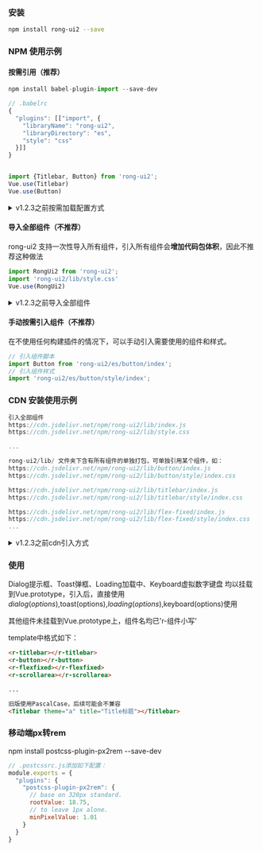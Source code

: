<div class="r-doc-card">

### 安装
```bash
npm install rong-ui2 --save
```
</div>



<div class="r-doc-card">

### NPM 使用示例

#### 按需引用（推荐）

```js
npm install babel-plugin-import --save-dev

// .babelrc
{
  "plugins": [["import", {
    "libraryName": "rong-ui2",
    "libraryDirectory": "es",
    "style": "css"
  }]]
}


import {Titlebar, Button} from 'rong-ui2';
Vue.use(Titlebar)
Vue.use(Button)

```

<details>
  <summary>v1.2.3之前按需加载配置方式</summary>
  <pre>
  // .babelrc
  {
    "plugins": [["import", {
      "libraryName": "rong-ui2",
      "libraryDirectory": "src/components"
    }]]
  }

  注意：项目需要安装less文件：
  npm install less less-loader --save-dev （低版本可以用less@^2.7.2 less-loader@^4.0.3）
  </pre>
</details>


#### 导入全部组件（不推荐）
rong-ui2 支持一次性导入所有组件，引入所有组件会**增加代码包体积**，因此不推荐这种做法

```js
import RongUi2 from 'rong-ui2';
import 'rong-ui2/lib/style.css'
Vue.use(RongUi2)
```
<details>
  <summary>v1.2.3之前导入全部组件</summary>
  <pre>
  import RongUi2 from 'rong-ui2';
  import 'rong-ui2/dist/styles/rong-ui.css'
  Vue.use(RongUi2)
  </pre>
</details>

#### 手动按需引入组件（不推荐）
在不使用任何构建插件的情况下，可以手动引入需要使用的组件和样式。

```js
// 引入组件脚本
import Button from 'rong-ui2/es/button/index';
// 引入组件样式
import 'rong-ui2/es/button/style/index';
```
</div>



<div class="r-doc-card">

### CDN 安装使用示例

```js
引入全部组件
https://cdn.jsdelivr.net/npm/rong-ui2/lib/index.js
https://cdn.jsdelivr.net/npm/rong-ui2/lib/style.css

...

rong-ui2/lib/ 文件夹下含有所有组件的单独打包，可单独引用某个组件，如：
https://cdn.jsdelivr.net/npm/rong-ui2/lib/button/index.js
https://cdn.jsdelivr.net/npm/rong-ui2/lib/button/style/index.css

https://cdn.jsdelivr.net/npm/rong-ui2/lib/titlebar/index.js
https://cdn.jsdelivr.net/npm/rong-ui2/lib/titlebar/style/index.css

https://cdn.jsdelivr.net/npm/rong-ui2/lib/flex-fixed/index.js
https://cdn.jsdelivr.net/npm/rong-ui2/lib/flex-fixed/style/index.css
...

```

<details>
  <summary>v1.2.3之前cdn引入方式</summary>
  <pre>
  https://cdn.jsdelivr.net/npm/rong-ui2/dist/js/rong-ui.js
  https://cdn.jsdelivr.net/npm/rong-ui2/dist/styles/rong-ui.css
  注意：v1.2.3之前版本不支持cdn方式按需引入
  </pre>
</details>

</div>



<div class="r-doc-card">

### 使用
Dialog提示框、Toast弹框、Loading加载中、Keyboard虚拟数字键盘 均以挂载到Vue.prototype，引入后，直接使用$dialog(options),$toast(options),$loading(options),$keyboard(options)使用

其他组件未挂载到Vue.prototype上，组件名均已'r-组件小写'

template中格式如下：

```html
<r-titlebar></r-titlebar>
<r-button></r-button>
<r-flexfixed></r-flexfixed>
<r-scrollarea></r-scrollarea>

...

旧版使用PascalCase，后续可能会不兼容
<Titlebar theme="a" title="Title标题"></Titlebar>
```
</div>



<div class="r-doc-card">

### 移动端px转rem
npm install postcss-plugin-px2rem --save-dev

```js
// .postcssrc.js添加如下配置：
module.exports = {
  "plugins": {
    "postcss-plugin-px2rem": {
      // base on 320px standard.
      rootValue: 18.75,
      // to leave 1px alone.
      minPixelValue: 1.01
    }
  }
}
```

</div>
